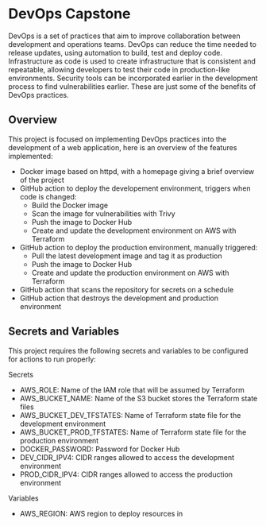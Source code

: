 # DevOps Capstone

DevOps is a set of practices that aim to improve collaboration between development and operations teams. DevOps can reduce the time needed to release updates, using automation to build, test and deploy code. Infrastructure as code is used to create infrastructure that is consistent and repeatable, allowing developers to test their code in production-like environments. Security tools can be incorporated earlier in the development process to find vulnerabilities earlier. These are just some of the benefits of DevOps practices.

## Overview

This project is focused on implementing DevOps practices into the development of a web application, here is an overview of the features implemented:

- Docker image based on httpd, with a homepage giving a brief overview of the project
- GitHub action to deploy the developement environment, triggers when code is changed:
  - Build the Docker image
  - Scan the image for vulnerabilities with Trivy
  - Push the image to Docker Hub
  - Create and update the development environment on AWS with Terraform
- GitHub action to deploy the production environment, manually triggered:
  - Pull the latest development image and tag it as production
  - Push the image to Docker Hub
  - Create and update the production environment on AWS with Terraform
- GitHub action that scans the repository for secrets on a schedule
- GitHub action that destroys the development and production environment

## Secrets and Variables

This project requires the following secrets and variables to be configured for actions to run properly:

Secrets
- AWS_ROLE: Name of the IAM role that will be assumed by Terraform
- AWS_BUCKET_NAME: Name of the S3 bucket stores the Terraform state files
- AWS_BUCKET_DEV_TFSTATES: Name of Terraform state file for the development environment
- AWS_BUCKET_PROD_TFSTATES: Name of Terraform state file for the production environment
- DOCKER_PASSWORD: Password for Docker Hub
- DEV_CIDR_IPV4: CIDR ranges allowed to access the development environment
- PROD_CIDR_IPV4: CIDR ranges allowed to access the production environment

Variables
- AWS_REGION: AWS region to deploy resources in